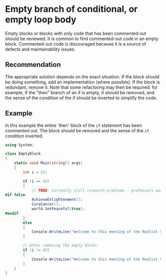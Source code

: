 # Empty branch of conditional, or empty loop body
Empty blocks or blocks with only code that has been commented out should be reviewed. It is common to find commented-out code in an empty block. Commented-out code is discouraged because it is a source of defects and maintainability issues.


## Recommendation
The appropriate solution depends on the exact situation. If the block should be doing something, add an implementation (where possible). If the block is redundant, remove it. Note that some refactoring may then be required: for example, if the "then" branch of an if is empty, it should be removed, and the sense of the condition of the if should be inverted to simplify the code.


## Example
In this example the entire 'then' block of the `if` statement has been commented out. The block should be removed and the sense of the `if` condition inverted.


```csharp
using System;

class EmptyBlock
{
    static void Main(string[] args)
    {
        int i = 23;

        if (i == 42)
        {
            // TODO: Currently still research problems - professors aware.
#if false
            AchieveEnlightenment();
            CureCancer();
            world.SetPeaceful(true);
#endif
        }
        else
        {
            Console.WriteLine("Welcome to this meeting of the Realist Society. Join us!");
        }

        // After removing the empty block:
        if (i != 42)
        {
            Console.WriteLine("Welcome to this meeting of the Realist Society. Join us!");
        }
    }
}

```
